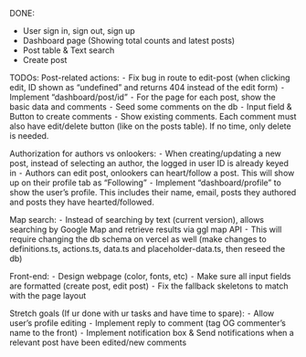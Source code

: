 DONE:
- User sign in, sign out, sign up
- Dashboard page (Showing total counts and latest posts)
- Post table & Text search
- Create post

TODOs:
Post-related actions:
 ⁃ Fix bug in route to edit-post (when clicking edit, ID shown as “undefined” and returns 404 instead of the edit form)
 ⁃ Implement “dashboard/post/id”
 ⁃ For the page for each post, show the basic data and comments 
 ⁃ Seed some comments on the db
 ⁃ Input field & Button to create comments
 ⁃ Show existing comments. Each comment must also have edit/delete button (like on the posts table). If no time, only delete is needed.

Authorization for authors vs onlookers:
 ⁃ When creating/updating a new post, instead of selecting an author, the logged in user ID is already keyed in
 ⁃ Authors can edit post, onlookers can heart/follow a post. This will show up on their profile tab as “Following”
 ⁃ Implement “dashboard/profile” to show the user’s profile. This includes their name, email, posts they authored and posts they have hearted/followed. 

Map search:
 ⁃ Instead of searching by text (current version), allows searching by Google Map and retrieve results via ggl map API
 ⁃ This will require changing the db schema on vercel as well (make changes to definitions.ts, actions.ts, data.ts and placeholder-data.ts, then reseed the db)

Front-end:
 ⁃ Design webpage (color, fonts, etc)
 ⁃ Make sure all input fields are formatted (create post, edit post)
 ⁃ Fix the fallback skeletons to match with the page layout

Stretch goals (If ur done with ur tasks and have time to spare):
 ⁃ Allow user’s profile editing
 ⁃ Implement reply to comment (tag OG commenter’s name to the front)
 ⁃ Implement notification box & Send notifications when a relevant post have been edited/new comments
